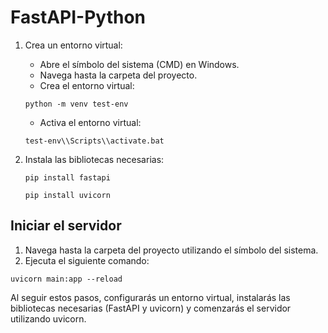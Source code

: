 # FastAPI-Python

1. Crea un entorno virtual:
   - Abre el símbolo del sistema (CMD) en Windows.
   - Navega hasta la carpeta del proyecto.
   - Crea el entorno virtual:
   ```
   python -m venv test-env
   ```
   - Activa el entorno virtual:
   ```
   test-env\\Scripts\\activate.bat
   ```

2. Instala las bibliotecas necesarias:
     ```
     pip install fastapi
     ```
     ```
     pip install uvicorn
     ```


## Iniciar el servidor

1. Navega hasta la carpeta del proyecto utilizando el símbolo del sistema.
2. Ejecuta el siguiente comando:
```
uvicorn main:app --reload
```


Al seguir estos pasos, configurarás un entorno virtual, instalarás las bibliotecas necesarias (FastAPI y uvicorn) y comenzarás el servidor utilizando uvicorn.
